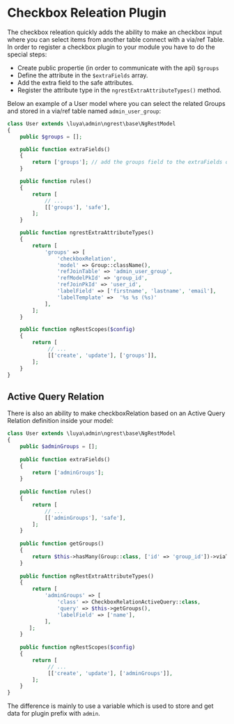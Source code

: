 # Checkbox Releation Plugin

The checkbox releation quickly adds the ability to make an checkbox input where you can select items from another table connect with a via/ref Table. In order to register a checkbox plugin to your module you have to do the special steps:

+ Create public propertie (in order to communicate with the api) `$groups`
+ Define the attribute in the `$extraFields` array.
+ Add the extra field to the safe attributes.
+ Register the attribute type in the `ngrestExtraAttributeTypes()` method.

Below an example of a User model where you can select the related Groups and stored in a via/ref table named `admin_user_group`:

```php
class User extends \luya\admin\ngrest\base\NgRestModel
{    
    public $groups = [];

    public function extraFields()
    {
        return ['groups']; // add the groups field to the extraFields of this active record
    }

    public function rules()
    {
        return [
            // ...
            [['groups'], 'safe'],
        ];
    }

    public function ngrestExtraAttributeTypes()
    {
        return [
            'groups' => [
                'checkboxRelation',
                'model' => Group::className(),
                'refJoinTable' => 'admin_user_group',
                'refModelPkId' => 'group_id',
                'refJoinPkId' => 'user_id',
                'labelField' => ['firstname', 'lastname', 'email'],
                'labelTemplate' =>  '%s %s (%s)'
            ],
        ];
    }

    public function ngRestScopes($config)
    {
        return [
             // ...
             [['create', 'update'], ['groups']],
        ];
    }
}
```

## Active Query Relation

There is also an ability to make checkboxRelation based on an Active Query Relation definition inside your model:

```php
class User extends \luya\admin\ngrest\base\NgRestModel
{
	public $adminGroups = [];
	
	public function extraFields()
	{
	    return ['adminGroups'];
	}
	
	public function rules()
	{
	    return [
			// ...
	        [['adminGroups'], 'safe'],
	    ];
	}
	
	public function getGroups()
	{
	    return $this->hasMany(Group::class, ['id' => 'group_id'])->viaTable('admin_user_group', ['user_id' => 'id']);
	}
	
	public function ngRestExtraAttributeTypes()
	{
	    return [
	        'adminGroups' => [
	            'class' => CheckboxRelationActiveQuery::class,
	            'query' => $this->getGroups(),
	            'labelField' => ['name'],
	        ],
	   ];
	}
	
	public function ngRestScopes($config)
    {
        return [
             // ...
             [['create', 'update'], ['adminGroups']],
        ];
    }
}
```

The difference is mainly to use a variable which is used to store and get data for plugin prefix with `admin`.